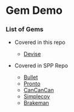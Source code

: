 # Gem Demo

### List of Gems
* Covered in this repo
  * [Devise](https://github.com/plataformatec/devise)

* Covered in SPP Repo
  * [Bullet](https://github.com/flyerhzm/bullet)
  * [Pronto](https://github.com/prontolabs/pronto)
  * [CanCanCan](https://github.com/CanCanCommunity/cancancan)
  * [Simplecov](https://github.com/colszowka/simplecov)
  * [Brakeman](https://github.com/presidentbeef/brakeman)
